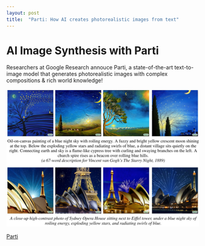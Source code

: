 ```yaml
---
layout: post
title:  "Parti: How AI creates photorealistic images from text"
---
```


# AI Image Synthesis with Parti

Researchers at Google Research annouce Parti, a state-of-the-art text-to-image model that generates photorealistic images with complex compositions & rich world knowledge!

![Parti](/assets/parti.jpeg)

[Parti](https://blog.google/technology/research/how-ai-creates-photorealistic-images-from-text/)


